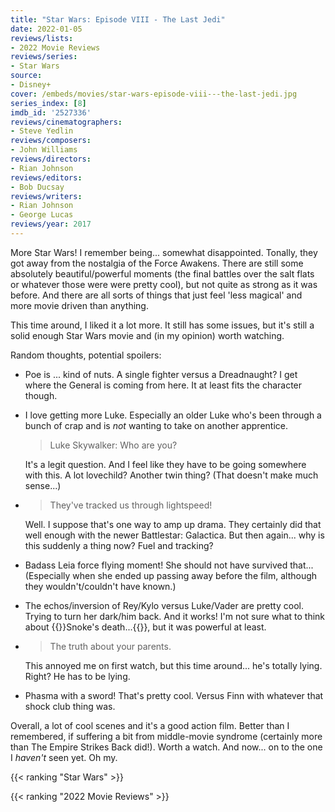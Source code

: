 ```yaml
---
title: "Star Wars: Episode VIII - The Last Jedi"
date: 2022-01-05
reviews/lists:
- 2022 Movie Reviews
reviews/series:
- Star Wars
source:
- Disney+
cover: /embeds/movies/star-wars-episode-viii---the-last-jedi.jpg
series_index: [8]
imdb_id: '2527336'
reviews/cinematographers:
- Steve Yedlin
reviews/composers:
- John Williams
reviews/directors:
- Rian Johnson
reviews/editors:
- Bob Ducsay
reviews/writers:
- Rian Johnson
- George Lucas
reviews/year: 2017
---
```

More Star Wars! I remember being... somewhat disappointed. Tonally, they got away from the nostalgia of the Force Awakens. There are still some absolutely beautiful/powerful moments (the final battles over the salt flats or whatever those were were pretty cool), but not quite as strong as it was before. And there are all sorts of things that just feel 'less magical' and more movie driven than anything. 

This time around, I liked it a lot more. It still has some issues, but it's still a solid enough Star Wars movie and (in my opinion) worth watching. 

Random thoughts, potential spoilers:

* Poe is ... kind of nuts. A single fighter versus a Dreadnaught? I get where the General is coming from here. It at least fits the character though. 

* I love getting more Luke. Especially an older Luke who's been through a bunch of crap and is *not* wanting to take on another apprentice. 

    > Luke Skywalker: Who are you?

    It's a legit question. And I feel like they have to be going somewhere with this. A lot lovechild? Another twin thing? (That doesn't make much sense...)

*  
    > They've tracked us through lightspeed!

    Well. I suppose that's one way to amp up drama. They certainly did that well enough with the newer Battlestar: Galactica. But then again... why is this suddenly a thing now? Fuel and tracking?

* Badass Leia force flying moment! She should not have survived that... (Especially when she ended up passing away before the film, although they wouldn't/couldn't have known.)

* The echos/inversion of Rey/Kylo versus Luke/Vader are pretty cool. Trying to turn her dark/him back. And it works! I'm not sure what to think about {{<spoiler>}}Snoke's death...{{</spoiler>}}, but it was powerful at least. 

* 
    > The truth about your parents.

    This annoyed me on first watch, but this time around... he's totally lying. Right? He has to be lying.

* Phasma with a sword! That's pretty cool. Versus Finn with whatever that shock club thing was. 

Overall, a lot of cool scenes and it's a good action film. Better than I remembered, if suffering a bit from middle-movie syndrome (certainly more than The Empire Strikes Back did!). Worth a watch. And now... on to the one I *haven't* seen yet. Oh my.

{{< ranking "Star Wars" >}}

{{< ranking "2022 Movie Reviews" >}}
